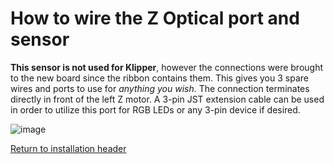 # How to wire the Z Optical port and sensor

**This sensor is not used for Klipper**, however the connections were brought to the new board since the ribbon contains them. This gives you 3 spare wires and ports to use for _anything you wish_.
The connection terminates directly in front of the left Z motor. A 3-pin JST extension cable can be used in order to utilize this port for RGB LEDs or any 3-pin device if desired.

![image](https://github.com/smartwareio/SWIO-Kobra-Max-Adapter-Kit/assets/139072083/533a4357-cdfe-4d24-8594-e3a553da8923)

[Return to installation header](https://github.com/smartwareio/SWIO-Kobra-Max-Adapter-Kit#wiring-the-swap-board)
